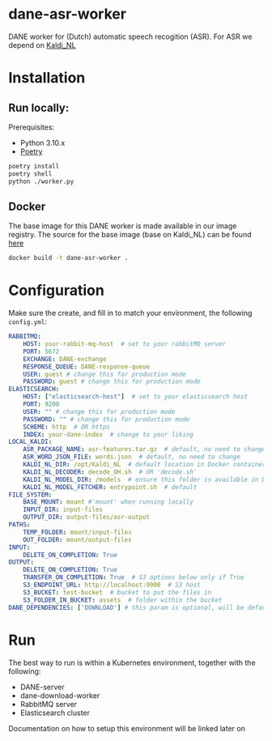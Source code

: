 # dane-asr-worker

DANE worker for (Dutch) automatic speech recogition (ASR). For ASR we depend on [Kaldi_NL](https://github.com/opensource-spraakherkenning-nl/Kaldi_NL)

# Installation

## Run locally:

Prerequisites:

- Python 3.10.x
- [Poetry](https://python-poetry.org/)

```sh
poetry install
poetry shell
python ./worker.py
```

## Docker

The base image for this DANE worker is made available in our image registry. The source for the base image (base on Kaldi_NL) can be found [here](https://github.com/opensource-spraakherkenning-nl/Kaldi_NL)

```sh
docker build -t dane-asr-worker .
```

# Configuration

Make sure the create, and fill in to match your environment, the following `config.yml`:

```yaml
RABBITMQ:
    HOST: your-rabbit-mq-host  # set to your rabbitMQ server
    PORT: 5672
    EXCHANGE: DANE-exchange
    RESPONSE_QUEUE: DANE-response-queue
    USER: guest # change this for production mode
    PASSWORD: guest # change this for production mode
ELASTICSEARCH:
    HOST: ["elasticsearch-host"]  # set to your elasticsearch host
    PORT: 9200
    USER: "" # change this for production mode
    PASSWORD: "" # change this for production mode
    SCHEME: http  # OR https
    INDEX: your-dane-index  # change to your liking
LOCAL_KALDI:
    ASR_PACKAGE_NAME: asr-features.tar.gz  # default, no need to change
    ASR_WORD_JSON_FILE: words.json  # default, no need to change
    KALDI_NL_DIR: /opt/Kaldi_NL  # default location in Docker container
    KALDI_NL_DECODER: decode_OH.sh  # OR 'decode.sh'
    KALDI_NL_MODEL_DIR: /models  # ensure this folder is available in Docker container
    KALDI_NL_MODEL_FETCHER: entrypoint.sh  # default
FILE_SYSTEM:
    BASE_MOUNT: mount #'mount' when running locally
    INPUT_DIR: input-files
    OUTPUT_DIR: output-files/asr-output
PATHS:
    TEMP_FOLDER: mount/input-files
    OUT_FOLDER: mount/output-files
INPUT:
    DELETE_ON_COMPLETION: True
OUTPUT:
    DELETE_ON_COMPLETION: True
    TRANSFER_ON_COMPLETION: True  # S3 options below only if True
    S3_ENDPOINT_URL: http://localhost:9000  # S3 host
    S3_BUCKET: test-bucket  # bucket to put the files in
    S3_FOLDER_IN_BUCKET: assets  # folder within the bucket
DANE_DEPENDENCIES: ['DOWNLOAD'] # this param is optional, will be defaulted to [] if absent
```


# Run

The best way to run is within a Kubernetes environment, together with the following:

- DANE-server
- dane-download-worker
- RabbitMQ server
- Elasticsearch cluster

Documentation on how to setup this environment will be linked later on

